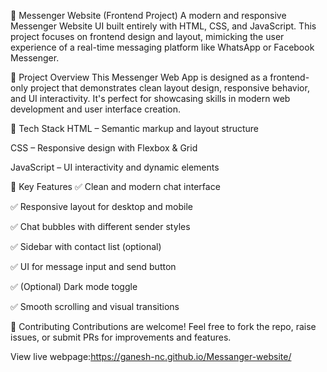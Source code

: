 💬 Messenger Website (Frontend Project)
A modern and responsive Messenger Website UI built entirely with HTML, CSS, and JavaScript. This project focuses on frontend design and layout, mimicking the user experience of a real-time messaging platform like WhatsApp or Facebook Messenger.

📌 Project Overview
This Messenger Web App is designed as a frontend-only project that demonstrates clean layout design, responsive behavior, and UI interactivity. It's perfect for showcasing skills in modern web development and user interface creation.

🧰 Tech Stack
HTML – Semantic markup and layout structure

CSS – Responsive design with Flexbox & Grid

JavaScript – UI interactivity and dynamic elements

🌟 Key Features
✅ Clean and modern chat interface

✅ Responsive layout for desktop and mobile

✅ Chat bubbles with different sender styles

✅ Sidebar with contact list (optional)

✅ UI for message input and send button

✅ (Optional) Dark mode toggle

✅ Smooth scrolling and visual transitions

🙌 Contributing
Contributions are welcome! Feel free to fork the repo, raise issues, or submit PRs for improvements and features.

View live webpage:https://ganesh-nc.github.io/Messanger-website/
